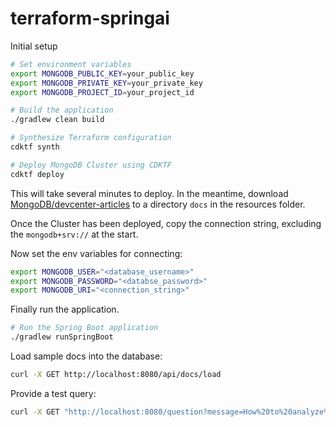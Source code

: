 # terraform-springai

 Initial setup
```bash
# Set environment variables
export MONGODB_PUBLIC_KEY=your_public_key
export MONGODB_PRIVATE_KEY=your_private_key
export MONGODB_PROJECT_ID=your_project_id

# Build the application
./gradlew clean build

# Synthesize Terraform configuration
cdktf synth

# Deploy MongoDB Cluster using CDKTF
cdktf deploy
```

This will take several minutes to deploy. In the meantime, download [MongoDB/devcenter-articles](https://huggingface.co/datasets/MongoDB/devcenter-articles) to a directory `docs` in the resources folder.

Once the Cluster has been deployed, copy the connection string, excluding the `mongodb+srv://` at the start. 

Now set the env variables for connecting:
```bash
export MONGODB_USER="<database_username>"
export MONGODB_PASSWORD="<databse_password>"
export MONGODB_URI="<connection_string>"
```

Finally run the application.
```bash
# Run the Spring Boot application
./gradlew runSpringBoot
```

Load sample docs into the database:
```bash
curl -X GET http://localhost:8080/api/docs/load
```

Provide a test query:
```bash
curl -X GET "http://localhost:8080/question?message=How%20to%20analyze%20time-series%20data%20with%20Python%20and%20MongoDB?%20Explain%20the%20steps"
```

